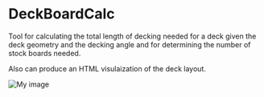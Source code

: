 # DeckBoardCalc
Tool for calculating the total length of decking needed for a deck given the deck geometry and the decking angle and for determining the number of stock boards needed.

Also can produce an HTML visulaization of the deck layout.

![My image](https://ericwood73.github.io/DeckBoardCalc/Screen%20Shot%202016-08-08%20at%207.57.22%20AM.png)
